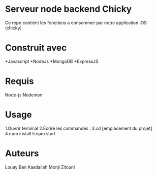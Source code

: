 # Serveur node backend Chicky
Ce repo contient les fonctions a consommer par notre application iOS (chicky)

# Construit avec
*Javascript
*NodeJs
*MongoDB
*ExpressJS
# Requis
Node-js
Nodemon
# Usage
1.Ouvrir terminal
2.Ecrire les commandes :
3.cd [emplacement du projet]
4.npm install
5.npm start
# Auteurs
Louay Ben Kasdallah
Monji Zitouni

